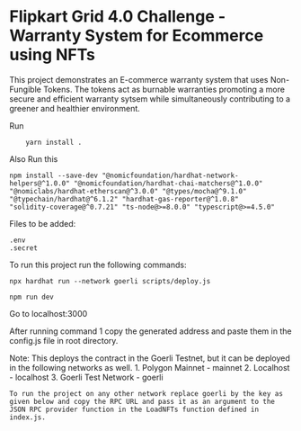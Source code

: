 # Flipkart Grid 4.0 Challenge - Warranty System for Ecommerce using NFTs

This project demonstrates an E-commerce warranty system that uses Non-Fungible Tokens. The tokens act as burnable warranties promoting a more secure and efficient warranty sytsem while simultaneously contributing to a greener and healthier environment.

Run 
```
	yarn install .
```

Also Run this
```
npm install --save-dev "@nomicfoundation/hardhat-network-helpers@^1.0.0" "@nomicfoundation/hardhat-chai-matchers@^1.0.0" "@nomiclabs/hardhat-etherscan@^3.0.0" "@types/mocha@^9.1.0" "@typechain/hardhat@^6.1.2" "hardhat-gas-reporter@^1.0.8" 
"solidity-coverage@^0.7.21" "ts-node@>=8.0.0" "typescript@>=4.5.0"
```

Files to be added:
```
.env
.secret
```

To run this project run the following commands:

```shell
npx hardhat run --network goerli scripts/deploy.js

npm run dev
```

Go to localhost:3000


After running command 1 copy the generated address and paste them in the config.js file in root directory.

Note: This deploys the contract in the Goerli Testnet, but it can be deployed in the following networks as well. 
    1. Polygon Mainnet - mainnet
    2. Localhost - localhost
    3. Goerli Test Network - goerli

    To run the project on any other network replace goerli by the key as given below and copy the RPC URL and pass it as an argument to the JSON RPC provider function in the LoadNFTs function defined in index.js.
